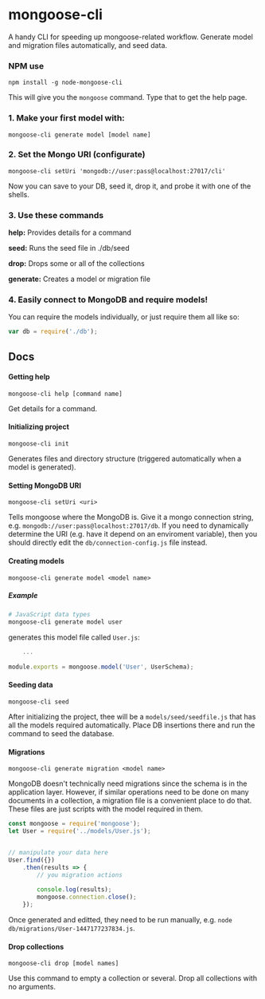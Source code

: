 # mongoose-cli

A handy CLI for speeding up mongoose-related workflow. Generate model and migration files automatically, and seed data.

### NPM use 
```
npm install -g node-mongoose-cli
```
This will give you the `mongoose` command. Type that to get the help page. 

### 1. Make your first model with:
  ```
  mongoose-cli generate model [model name]
  ```

### 2. Set the Mongo URI (configurate)
  ```
  mongoose-cli setUri 'mongodb://user:pass@localhost:27017/cli'
  ```
  Now you can save to your DB, seed it, drop it, and probe it with one of the shells.

### 3. Use these commands
**help:**  Provides details for a command

**seed:**  Runs the seed file in ./db/seed

**drop:**  Drops some or all of the collections

**generate:**  Creates a model or migration file

### 4. Easily connect to MongoDB and require models!
You can require the models individually, or just require them all like so:
```javascript
var db = require('./db');
```
## Docs

#### Getting help
```
mongoose-cli help [command name]
```
Get details for a command.

#### Initializing project
```
mongoose-cli init
```
Generates files and directory structure (triggered automatically when a model is generated).

#### Setting MongoDB URI
```
mongoose-cli setUri <uri>
```
Tells mongoose where the MongoDB is. Give it a mongo connection string, e.g. `mongodb://user:pass@localhost:27017/db`. If you need to dynamically determine the URI (e.g. have it depend on an enviroment variable), then you should directly edit the `db/connection-config.js` file instead.

#### Creating models
```
mongoose-cli generate model <model name>
```
##### Example
```bash
# JavaScript data types
mongoose-cli generate model user
```
generates this model file called `User.js`:
```javascript
    ...
    
module.exports = mongoose.model('User', UserSchema);
```

#### Seeding data
```
mongoose-cli seed
```
After initializing the project, thee will be a `models/seed/seedfile.js` that has all the models required automatically. Place DB insertions there and run the command to seed the database.

#### Migrations
```
mongoose-cli generate migration <model name>
```
MongoDB doesn't technically need migrations since the schema is in the application layer. However, if similar operations need to be done on many documents in a collection, a migration file is a convenient place to do that. These files are just scripts with the model required in them. 
```javascript
const mongoose = require('mongoose');
let User = require('../models/User.js');


// manipulate your data here
User.find({})
    .then(results => {
        // you migration actions
    
        console.log(results);
        mongoose.connection.close();
    });
```
Once generated and editted, they need to be run manually, e.g. `node db/migrations/User-1447177237834.js`.

#### Drop collections
```
mongoose-cli drop [model names]
```
Use this command to empty a collection or several. Drop all collections with no arguments.